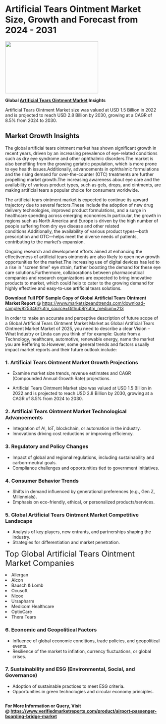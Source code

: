 <H1>Artificial Tears Ointment Market Size, Growth and Forecast from 2024 - 2031</H1><img class="aligncenter size-medium wp-image-584254" src="https://thirdeyenews.in/wp-content/uploads/2024/09/Global-Market-Research-300x168.jpeg" alt="" width="300" height="168" /><p><strong>Global&nbsp;<a href="https://www.marketsizeandtrends.com/download-sample/825346/?utm_source=Github8j?utm_medium=213">Artificial Tears Ointment Market</a> Insights</strong></p><p>Artificial Tears Ointment Market size was valued at USD 1.5 Billion in 2022 and is projected to reach USD 2.8 Billion by 2030, growing at a CAGR of 8.5% from 2024 to 2030.</p><p><h2>Market Growth Insights</h2> <p>The global artificial tears ointment market has shown significant growth in recent years, driven by an increasing prevalence of eye-related conditions such as dry eye syndrome and other ophthalmic disorders.The market is also benefiting from the growing geriatric population, which is more prone to eye health issues.Additionally, advancements in ophthalmic formulations and the rising demand for over-the-counter (OTC) treatments are further propelling market growth.The increasing awareness about eye care and the availability of various product types, such as gels, drops, and ointments, are making artificial tears a popular choice for consumers worldwide.</p> <p>The artificial tears ointment market is expected to continue its upward trajectory due to several factors.These include the adoption of new drug delivery technologies, improved product formulations, and a surge in healthcare spending across emerging economies.In particular, the growth in regions such as North America and Europe is driven by the high number of people suffering from dry eye disease and other related conditions.Additionally, the availability of various product types—both prescription and OTC—helps meet the diverse needs of patients, contributing to the market’s expansion.</p> <p>Ongoing research and development efforts aimed at enhancing the effectiveness of artificial tears ointments are also likely to open new growth opportunities for the market.The increasing use of digital devices has led to a rise in "screen time" eye strain, further boosting the demand for these eye care solutions.Furthermore, collaborations between pharmaceutical companies and research organizations are expected to bring innovative products to market, which could help to cater to the growing demand for highly effective and easy-to-use artificial tears solutions.</p> <p><span class=""><strong>Download Full PDF Sample Copy of Global Artificial Tears Ointment Market Report</strong> @ <a href="https://www.marketsizeandtrends.com/download-sample/825346/?utm_source=Github8j?utm_medium=213" target="_blank">https://www.marketsizeandtrends.com/download-sample/825346/?utm_source=Github8j?utm_medium=213</a></span></p><p>In order to make an accurate and perceptive description of future scope of a Global&nbsp;Artificial Tears Ointment Market Market as Global&nbsp;Artificial Tears Ointment Market Market of 2025, you need to describe a clear Vision &ndash; What Industry or Linda can you think of for example: Quote from a Technology, healthcare, automotive, renewable energy, name the market you are Reffering to.However, some general trends and factors usually impact market reports and their future outlook include:</p><h3>1.&nbsp;<strong>Artificial Tears Ointment Market Growth Projections</strong></h3><ul><li>Examine market size trends, revenue estimates and CAGR (Compounded Annual Growth Rate) projections.</li><li><p>Artificial Tears Ointment Market size was valued at USD 1.5 Billion in 2022 and is projected to reach USD 2.8 Billion by 2030, growing at a CAGR of 8.5% from 2024 to 2030.</p></li></ul><h3>2.&nbsp;<strong>Artificial Tears Ointment Market Technological Advancements</strong></h3><ul><li>Integration of AI, IoT, blockchain, or automation in the industry.</li><li>Innovations driving cost reductions or improving efficiency.</li></ul><h3>3.&nbsp;<strong>Regulatory and Policy Changes</strong></h3><ul><li>Impact of global and regional regulations, including sustainability and carbon-neutral goals.</li><li>Compliance challenges and opportunities tied to government initiatives.</li></ul><h3>4.&nbsp;<strong>Consumer Behavior Trends</strong></h3><ul><li>Shifts in demand influenced by generational preferences (e.g., Gen Z, Millennials).</li><li>Emphasis on eco-friendly, ethical, or personalized products/services.</li></ul><h3>5.&nbsp;<strong>Global Artificial Tears Ointment Market Competitive Landscape</strong></h3><ul><li>Analysis of key players, new entrants, and partnerships shaping the industry.</li><li>Strategies for differentiation and market penetration.</li></ul><p data-pm-slice="1 1 []"><span style="color: inherit; font-family: inherit; font-size: 25px;">Top Global Artificial Tears Ointment Market Companies</span></p><div class="" data-test-id=""><p><li>Allergan</li><li> Alcon</li><li> Bausch & Lomb</li><li> Ocusoft</li><li> Nicox</li><li> Ursapharm</li><li> Medicom Healthcare</li><li> OptixCare</li><li> Thera Tears</li></p></div><h3>6.&nbsp;<strong>Economic and Geopolitical Factors</strong></h3><ul><li>Influence of global economic conditions, trade policies, and geopolitical events.</li><li>Resilience of the market to inflation, currency fluctuations, or global crises.</li></ul><h3>7.&nbsp;<strong>Sustainability and ESG (Environmental, Social, and Governance)</strong></h3><ul><li>Adoption of sustainable practices to meet ESG criteria.</li><li>Opportunities in green technologies and circular economy principles.</li></ul><h2><strong style="font-size: 14px;">For More Information or Query, Visit @&nbsp;</strong><a style="background-color: #ffffff; font-size: 14px;" href="https://www.marketsizeandtrends.com/report/artificial-tears-ointment-market/" target="_blank">https://www.verifiedmarketreports.com/product/airport-passenger-boarding-bridge-market</a></h2>